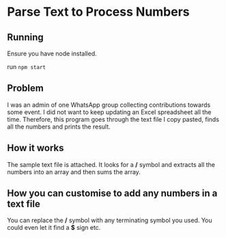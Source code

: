# Parse Text to Process Numbers

## Running

Ensure you have node installed.

run `npm start`

## Problem

I was an admin of one WhatsApp group collecting contributions towards some event. I did not want to keep updating an Excel spreadsheet all the time. Therefore, this program goes through the text file I copy pasted, finds all the numbers and prints the result.

## How it works

The sample text file is attached. It looks for a **/** symbol and extracts all the numbers into an array and then sums the array.

## How you can customise to add any numbers in a text file

You can replace the **/** symbol with any terminating symbol you used. You could even let it find a **$** sign etc.
